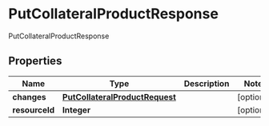 

# PutCollateralProductResponse

PutCollateralProductResponse

## Properties

| Name | Type | Description | Notes |
|------------ | ------------- | ------------- | -------------|
|**changes** | [**PutCollateralProductRequest**](PutCollateralProductRequest.md) |  |  [optional] |
|**resourceId** | **Integer** |  |  [optional] |



